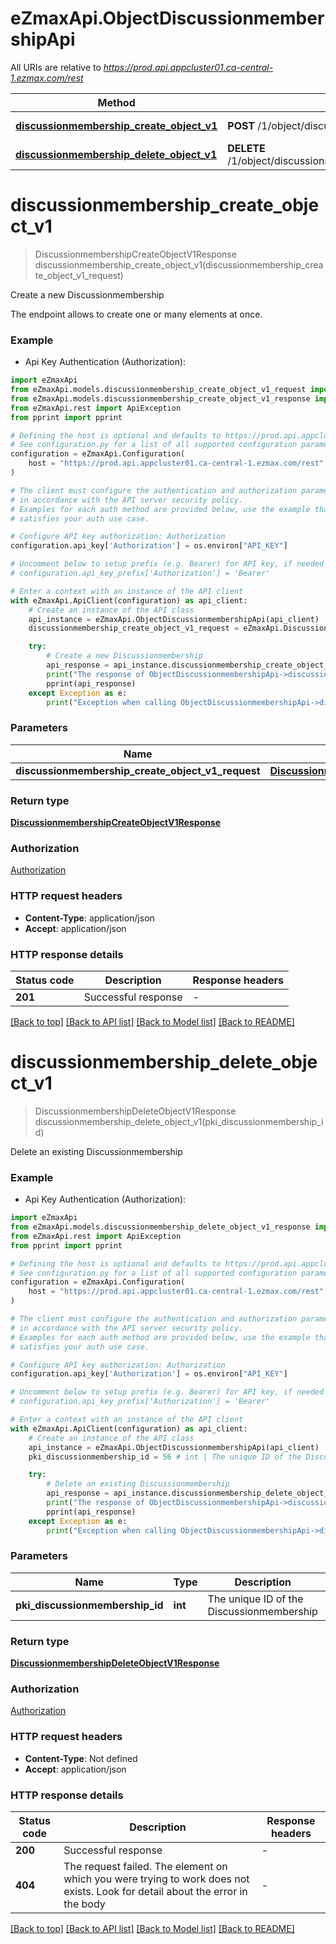 # eZmaxApi.ObjectDiscussionmembershipApi

All URIs are relative to *https://prod.api.appcluster01.ca-central-1.ezmax.com/rest*

Method | HTTP request | Description
------------- | ------------- | -------------
[**discussionmembership_create_object_v1**](ObjectDiscussionmembershipApi.md#discussionmembership_create_object_v1) | **POST** /1/object/discussionmembership | Create a new Discussionmembership
[**discussionmembership_delete_object_v1**](ObjectDiscussionmembershipApi.md#discussionmembership_delete_object_v1) | **DELETE** /1/object/discussionmembership/{pkiDiscussionmembershipID} | Delete an existing Discussionmembership


# **discussionmembership_create_object_v1**
> DiscussionmembershipCreateObjectV1Response discussionmembership_create_object_v1(discussionmembership_create_object_v1_request)

Create a new Discussionmembership

The endpoint allows to create one or many elements at once.

### Example

* Api Key Authentication (Authorization):

```python
import eZmaxApi
from eZmaxApi.models.discussionmembership_create_object_v1_request import DiscussionmembershipCreateObjectV1Request
from eZmaxApi.models.discussionmembership_create_object_v1_response import DiscussionmembershipCreateObjectV1Response
from eZmaxApi.rest import ApiException
from pprint import pprint

# Defining the host is optional and defaults to https://prod.api.appcluster01.ca-central-1.ezmax.com/rest
# See configuration.py for a list of all supported configuration parameters.
configuration = eZmaxApi.Configuration(
    host = "https://prod.api.appcluster01.ca-central-1.ezmax.com/rest"
)

# The client must configure the authentication and authorization parameters
# in accordance with the API server security policy.
# Examples for each auth method are provided below, use the example that
# satisfies your auth use case.

# Configure API key authorization: Authorization
configuration.api_key['Authorization'] = os.environ["API_KEY"]

# Uncomment below to setup prefix (e.g. Bearer) for API key, if needed
# configuration.api_key_prefix['Authorization'] = 'Bearer'

# Enter a context with an instance of the API client
with eZmaxApi.ApiClient(configuration) as api_client:
    # Create an instance of the API class
    api_instance = eZmaxApi.ObjectDiscussionmembershipApi(api_client)
    discussionmembership_create_object_v1_request = eZmaxApi.DiscussionmembershipCreateObjectV1Request() # DiscussionmembershipCreateObjectV1Request | 

    try:
        # Create a new Discussionmembership
        api_response = api_instance.discussionmembership_create_object_v1(discussionmembership_create_object_v1_request)
        print("The response of ObjectDiscussionmembershipApi->discussionmembership_create_object_v1:\n")
        pprint(api_response)
    except Exception as e:
        print("Exception when calling ObjectDiscussionmembershipApi->discussionmembership_create_object_v1: %s\n" % e)
```



### Parameters


Name | Type | Description  | Notes
------------- | ------------- | ------------- | -------------
 **discussionmembership_create_object_v1_request** | [**DiscussionmembershipCreateObjectV1Request**](DiscussionmembershipCreateObjectV1Request.md)|  | 

### Return type

[**DiscussionmembershipCreateObjectV1Response**](DiscussionmembershipCreateObjectV1Response.md)

### Authorization

[Authorization](../README.md#Authorization)

### HTTP request headers

 - **Content-Type**: application/json
 - **Accept**: application/json

### HTTP response details

| Status code | Description | Response headers |
|-------------|-------------|------------------|
**201** | Successful response |  -  |

[[Back to top]](#) [[Back to API list]](../README.md#documentation-for-api-endpoints) [[Back to Model list]](../README.md#documentation-for-models) [[Back to README]](../README.md)

# **discussionmembership_delete_object_v1**
> DiscussionmembershipDeleteObjectV1Response discussionmembership_delete_object_v1(pki_discussionmembership_id)

Delete an existing Discussionmembership



### Example

* Api Key Authentication (Authorization):

```python
import eZmaxApi
from eZmaxApi.models.discussionmembership_delete_object_v1_response import DiscussionmembershipDeleteObjectV1Response
from eZmaxApi.rest import ApiException
from pprint import pprint

# Defining the host is optional and defaults to https://prod.api.appcluster01.ca-central-1.ezmax.com/rest
# See configuration.py for a list of all supported configuration parameters.
configuration = eZmaxApi.Configuration(
    host = "https://prod.api.appcluster01.ca-central-1.ezmax.com/rest"
)

# The client must configure the authentication and authorization parameters
# in accordance with the API server security policy.
# Examples for each auth method are provided below, use the example that
# satisfies your auth use case.

# Configure API key authorization: Authorization
configuration.api_key['Authorization'] = os.environ["API_KEY"]

# Uncomment below to setup prefix (e.g. Bearer) for API key, if needed
# configuration.api_key_prefix['Authorization'] = 'Bearer'

# Enter a context with an instance of the API client
with eZmaxApi.ApiClient(configuration) as api_client:
    # Create an instance of the API class
    api_instance = eZmaxApi.ObjectDiscussionmembershipApi(api_client)
    pki_discussionmembership_id = 56 # int | The unique ID of the Discussionmembership

    try:
        # Delete an existing Discussionmembership
        api_response = api_instance.discussionmembership_delete_object_v1(pki_discussionmembership_id)
        print("The response of ObjectDiscussionmembershipApi->discussionmembership_delete_object_v1:\n")
        pprint(api_response)
    except Exception as e:
        print("Exception when calling ObjectDiscussionmembershipApi->discussionmembership_delete_object_v1: %s\n" % e)
```



### Parameters


Name | Type | Description  | Notes
------------- | ------------- | ------------- | -------------
 **pki_discussionmembership_id** | **int**| The unique ID of the Discussionmembership | 

### Return type

[**DiscussionmembershipDeleteObjectV1Response**](DiscussionmembershipDeleteObjectV1Response.md)

### Authorization

[Authorization](../README.md#Authorization)

### HTTP request headers

 - **Content-Type**: Not defined
 - **Accept**: application/json

### HTTP response details

| Status code | Description | Response headers |
|-------------|-------------|------------------|
**200** | Successful response |  -  |
**404** | The request failed. The element on which you were trying to work does not exists. Look for detail about the error in the body |  -  |

[[Back to top]](#) [[Back to API list]](../README.md#documentation-for-api-endpoints) [[Back to Model list]](../README.md#documentation-for-models) [[Back to README]](../README.md)

